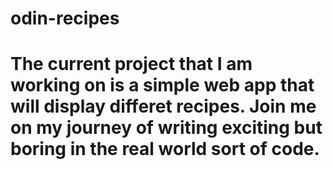 # odin-recipes

# The current project that I am working on is a simple web app that will display differet recipes. Join me on my journey of writing exciting but boring in the real world sort of code.